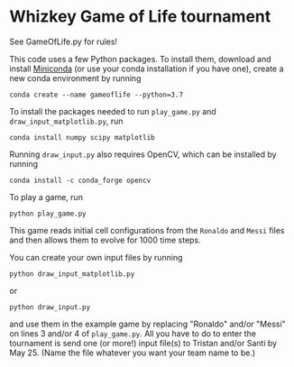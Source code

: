# Whizkey Game of Life tournament

See GameOfLife.py for rules!

This code uses a few Python packages. To install them, download and install [Miniconda](https://docs.conda.io/en/latest/miniconda.html) (or use your conda installation if you have one), create a new conda environment by running
```shell
conda create --name gameoflife --python=3.7
```
To install the packages needed to run ``play_game.py`` and ``draw_input_matplotlib.py``, run
```shell
conda install numpy scipy matplotlib
```
Running ``draw_input.py`` also requires OpenCV, which can be installed by running
```shell
conda install -c conda_forge opencv
```

To play a game, run
```shell
python play_game.py
```
This game reads initial cell configurations from the ``Ronaldo`` and ``Messi`` files and then allows them to evolve for 1000 time steps. 

You can create your own input files by running
```shell
python draw_input_matplotlib.py
```
or
```shell
python draw_input.py
```
and use them in the example game by replacing "Ronaldo" and/or "Messi" on lines 3 and/or 4 of ``play_game.py``. All you have to do to enter the tournament is send one (or more!) input file(s) to Tristan and/or Santi by May 25. (Name the file whatever you want your team name to be.)
